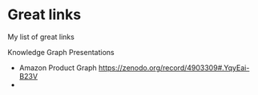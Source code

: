 # Great links

My list of great links

Knowledge Graph Presentations
- Amazon Product Graph https://zenodo.org/record/4903309#.YqyEai-B23V
- 
